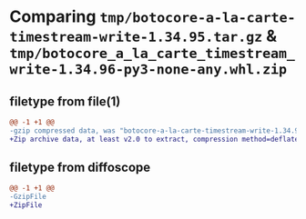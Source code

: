 # Comparing `tmp/botocore-a-la-carte-timestream-write-1.34.95.tar.gz` & `tmp/botocore_a_la_carte_timestream_write-1.34.96-py3-none-any.whl.zip`

## filetype from file(1)

```diff
@@ -1 +1 @@
-gzip compressed data, was "botocore-a-la-carte-timestream-write-1.34.95.tar", last modified: Wed May  1 01:06:35 2024, max compression
+Zip archive data, at least v2.0 to extract, compression method=deflate
```

## filetype from diffoscope

```diff
@@ -1 +1 @@
-GzipFile
+ZipFile
```

